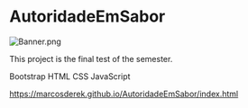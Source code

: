 # AutoridadeEmSabor
![Banner.png](https://i.pixl.is/Banner.png)

This project is the final test of the semester.

Bootstrap
HTML
CSS
JavaScript

https://marcosderek.github.io/AutoridadeEmSabor/index.html
